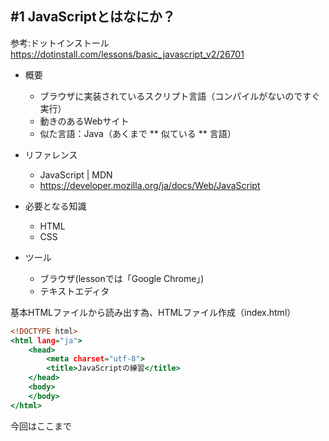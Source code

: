 ## #1 JavaScriptとはなにか？  
参考:ドットインストール  
<https://dotinstall.com/lessons/basic_javascript_v2/26701>

- 概要  
	- ブラウザに実装されているスクリプト言語（コンパイルがないのですぐ実行）  
	- 動きのあるWebサイト  
	- 似た言語：Java（あくまで ** 似ている ** 言語）  

- リファレンス  
	- JavaScript | MDN
	- <https://developer.mozilla.org/ja/docs/Web/JavaScript>  

- 必要となる知識  
	- HTML  
	- CSS  

- ツール  
	- ブラウザ(lessonでは「Google Chrome」)  
	- テキストエディタ  


基本HTMLファイルから読み出す為、HTMLファイル作成（index.html）  


```html:index.html
<!DOCTYPE html>
<html lang="ja">
	<head>
		<meta charset="utf-8">
		<title>JavaScriptの練習</title>
	</head>
	<body>
	</body>
</html>
```


今回はここまで